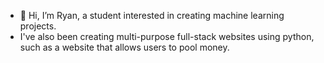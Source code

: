 - 👋 Hi, I’m Ryan, a student interested in creating machine learning projects.
- I've also been creating multi-purpose full-stack websites using python, such as a website that allows users to pool money.
